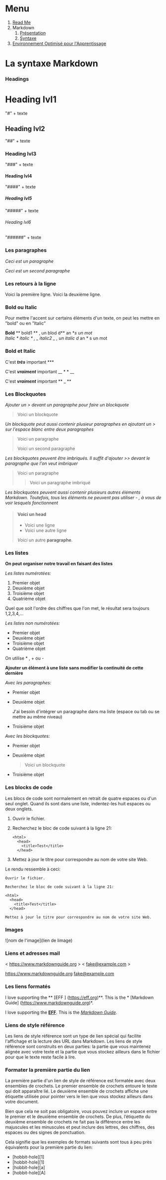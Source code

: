 # Menu
1. [Read Me](https://github.com/kevin-labtani/exercice-markdown)
1. Markdown
    1. [Présentation](https://github.com/kevin-labtani/exercice-markdown/blob/master/Markdown.md)
    1. [Syntaxe](https://github.com/kevin-labtani/exercice-markdown/blob/master/Markdown-Syntaxe.md)
1. [Environnement Optimisé pour l'Apprentissage](https://github.com/kevin-labtani/exercice-markdown/blob/master/EOA.md)


# La syntaxe Markdown


### Headings

# Heading lvl1 
"#" + texte

## Heading lvl2
"##" + texte

### Heading lvl3
"###" + texte

#### Heading lvl4
"####" + texte

##### Heading lvl5
"#####" + texte

###### Heading lvl6
"######" + texte


### Les paragraphes

*Ceci est un paragraphe*

*Ceci est un second paragraphe*


### Les retours à la ligne

Voici la première ligne.
Voici la deuxième ligne.


### Bold ou Italic

Pour mettre l'accent sur certains éléments d'un texte, on peut les mettre en "bold" ou en "Italic"

**Bold**   ** bold1 ** , un blod d** an **s un mot  
*Italic*   * italic * , _ italic2 _ , un italic d* an * s un mot


### Bold et Italic

C'est ***très*** important  ***

C'est __*vraiment*__ important    __ * * __

C'est **_vraiment_** important   ** _ **


### Les Blockquotes

*Ajouter un > devant un paragraphe pour faire un blockquote*

> Voici un blockquote

*Un blockquote peut aussi contenir plusieur paragraphes en ajoutant un > sur l'espace blanc entre deux paragraphes*

> Voici un paragraphe
>
> Voici un second paragraphe

*Les blockquotes peuvent être imbriqués. Il suffit d'ajouter >> devant le paragraphe que l'on veut imbriquer*

> Voici un paragraphe
>
>> Voici un paragraphe imbriqué

*Les blockquotes peuvent aussi contenir plusieurs autres éléments Markdown. Toutefois, tous les éléments ne peuvent pas utiliser - , à vous de voir lesquels fonctionnent* 

> #### Voici un head
>
> - Voici une ligne
> - Voici une autre ligne
>
>  *Voici* un autre **paragraphe**.


### Les listes

**On peut organiser notre travail en faisant des listes**

*Les listes numérotées:*

1. Premier objet
2. Deuxième objet
3. Troisième objet
4. Quatrième objet

Quel que soit l'ordre des chiffres que l'on met, le résultat sera toujours 1,2,3,4,...

*Les listes non numérotées:*

* Premier objet
* Deuxième objet
* Troisième objet
* Quatrième objet 

On utilise * , + ou -

**Ajouter un élément à une liste sans modifier la continuité de cette dernière**

*Avec les paragraphes:*

* Premier objet
* Deuxième objet

  J'ai besoin d'intégrer un paragraphe dans ma liste (espace ou tab ou se mettre au même niveau)

* Troisième objet

*Avec les blockquotes:*

* Premier objet
* Deuxième objet

  >Voici un blockquote

* Troisième objet


### Les blocks de code

Les blocs de code sont normalement en retrait de quatre espaces ou d'un seul onglet. Quand ils sont dans une liste, indentez-les huit espaces ou deux onglets.

1.  Ouvrir le fichier.
2.  Recherchez le bloc de code suivant à la ligne 21:

        <html>
          <head>
            <title>Test</title>
          </head>

3.  Mettez à jour le titre pour correspondre au nom de votre site Web.

Le rendu ressemble à ceci:

    Ouvrir le fichier.

    Recherchez le bloc de code suivant à la ligne 21:

    <html>
      <head>
        <title>Test</title>
      </head>

    Mettez à jour le titre pour correspondre au nom de votre site Web.


### Images

![nom de l'image](lien de limage)


### Liens et adresses mail

< https://www.markdownguide.org >
< fake@example.com >

<https://www.markdownguide.org>
<fake@example.com>


### Les liens formatés

I love supporting the ** [EFF ] (https://eff.org)**.
This is the * [Markdown Guide] (https://www.markdownguide.org)*.

I love supporting the **[EFF](https://eff.org)**.
This is the *[Markdown Guide](https://www.markdownguide.org)*.


### Liens de style référence

Les liens de style référence sont un type de lien spécial qui facilite l'affichage et la lecture des URL dans Markdown. Les liens de style référence sont construits en deux parties: la partie que vous maintenez alignée avec votre texte et la partie que vous stockez ailleurs dans le fichier pour que le texte reste facile à lire.


### Formater la première partie du lien

La première partie d'un lien de style de référence est formatée avec deux ensembles de crochets. Le premier ensemble de crochets entoure le texte qui doit apparaître lié. Le deuxième ensemble de crochets affiche une étiquette utilisée pour pointer vers le lien que vous stockez ailleurs dans votre document.

Bien que cela ne soit pas obligatoire, vous pouvez inclure un espace entre le premier et le deuxième ensemble de crochets. De plus, l’étiquette du deuxième ensemble de crochets ne fait pas la différence entre les majuscules et les minuscules et peut inclure des lettres, des chiffres, des espaces ou des signes de ponctuation.

Cela signifie que les exemples de formats suivants sont tous à peu près équivalents pour la première partie du lien:

* [hobbit-hole][1]
* [hobbit-hole][1]
* [hobbit-hole][a]
* [hobbit-hole][A]


